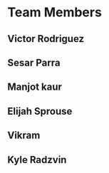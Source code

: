 # Team Members

## Victor Rodriguez
## Sesar Parra
## Manjot kaur
## Elijah Sprouse
## Vikram
## Kyle Radzvin
